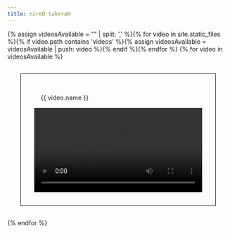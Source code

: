 ```yaml
---
title: nireD takeraH
---
```


<style>
	.vidContainer {
		max-width: 480px;
		display: flex;
		flex-direction: column;
		margin: 30px;
		padding: 30px;
		border: 1px solid black;
	}
	
	.vidContainer > * {
		flex: 1 0 auto;
	}
	
	.vidContainer .vidName {
		padding: 15px;
	}
	
	.vidContainer video {
		max-width: 480px;
		max-height: 320px;
	}
</style>

{% assign videosAvailable = "" | split: ',' %}{% for video in site.static_files %}{% if video.path contains 'videos' %}{% assign videosAvailable = videosAvailable | push: video %}{% endif %}{% endfor %}
{% for video in videosAvailable %}
<div class="vidContainer">
<span class="vidName">{{ video.name }}</span>
<video controls>
<source src="{{ video.path }}" type="video/mp4">
</video>
</div>
{% endfor %}
